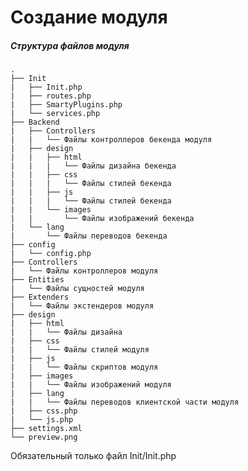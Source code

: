 # Создание модуля

##### Структура файлов модуля

    .
    ├── Init
    |   ├── Init.php
    |   ├── routes.php
    |   ├── SmartyPlugins.php
    |   └── services.php
    ├── Backend
    |   ├── Controllers
    |   |   └── Файлы контроллеров бекенда модуля
    |   ├── design
    |   |   ├── html
    |   |   |   └── Файлы дизайна бекенда
    |   |   ├── css
    |   |   |   └── Файлы стилей бекенда
    |   |   ├── js
    |   |   |   └── Файлы стилей бекенда
    |   |   └── images
    |   |       └── Файлы изображений бекенда
    |   └── lang
    |       └── Файлы переводов бекенда
    ├── config
    |   └── config.php
    ├── Controllers
    |   └── Файлы контроллеров модуля
    ├── Entities
    |   └── Файлы сущностей модуля
    ├── Extenders
    |   └── Файлы экстендеров модуля
    ├── design
    |   ├── html
    |   |   └── Файлы дизайна
    |   ├── css
    |   |   └── Файлы стилей модуля
    |   ├── js
    |   |   └── Файлы скриптов модуля
    |   ├── images
    |   |   └── Файлы изображений модуля
    |   ├── lang
    |   |   └── Файлы переводов клиентской части модуля
    |   ├── css.php
    |   └── js.php
    ├── settings.xml
    └── preview.png

Обязательный только файл Init/Init.php